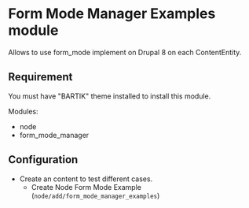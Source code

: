 Form Mode Manager Examples module
===============================

Allows to use form_mode implement on Drupal 8 on each ContentEntity.

Requirement
-----------
You must have "BARTIK" theme installed to install this module.

Modules:

* node
* form_mode_manager

Configuration
-------------

* Create an content to test different cases.
    * Create Node Form Mode Example (`node/add/form_mode_manager_examples`)
